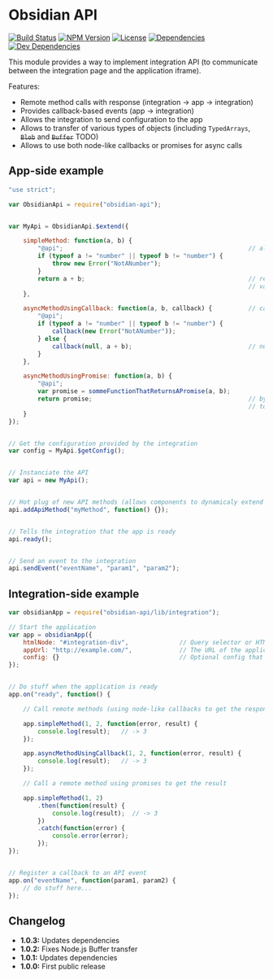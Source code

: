 # Obsidian API

[![Build Status](https://travis-ci.org/wanadev/obsidian-api.svg?branch=master)](https://travis-ci.org/wanadev/obsidian-api)
[![NPM Version](http://img.shields.io/npm/v/obsidian-api.svg?style=flat)](https://www.npmjs.com/package/obsidian-api)
[![License](http://img.shields.io/npm/l/obsidian-api.svg?style=flat)](https://github.com/wanadev/obsidian-api/blob/master/LICENSE)
[![Dependencies](https://img.shields.io/david/wanadev/obsidian-api.svg?maxAge=2592000)]()
[![Dev Dependencies](https://img.shields.io/david/dev/wanadev/obsidian-api.svg?maxAge=2592000)]()


This module provides a way to implement integration API (to communicate between the integration page and the application iframe).

Features:

* Remote method calls with response (integration -> app -> integration)
* Provides callback-based events (app -> integration)
* Allows the integration to send configuration to the app
* Allows to transfer of various types of objects (including `TypedArrays`, ~~`Blob`~~ and ~~`Buffer`~~ TODO)
* Allows to use both node-like callbacks or promises for async calls


## App-side example

```javascript
"use strict";

var ObsidianApi = require("obsidian-api");


var MyApi = ObsidianApi.$extend({

    simpleMethod: function(a, b) {
        "@api";                                                   // allows to call this method from the integration side
        if (typeof a != "number" || typeof b != "number") {
            throw new Error("NotANumber");
        }
        return a + b;                                             // return of a simple result (will be passed as return
                                                                  // value to the integration-side caller)
    },

    asyncMethodUsingCallback: function(a, b, callback) {          // callback = function(error, result) {}
        "@api";
        if (typeof a != "number" || typeof b != "number") {
            callback(new Error("NotANumber"));
        } else {
            callback(null, a + b);                                // null as first param means "no error"
        }
    },

    asyncMethodUsingPromise: function(a, b) {
        "@api";
        var promise = sommeFunctionThatReturnsAPromise(a, b);
        return promise;                                           // by returning a promise, the API will wait for the promise
                                                                  // to be resolved and then return the result to the integration
    }
});


// Get the configuration provided by the integration
var config = MyApi.$getConfig();


// Instanciate the API
var api = new MyApi();


// Hot plug of new API methods (allows components to dynamicaly extend the API)
api.addApiMethod("myMethod", function() {});


// Tells the integration that the app is ready
api.ready();


// Send an event to the integration
api.sendEvent("eventName", "param1", "param2");
```


## Integration-side example

```javascript
var obsidianApp = require("obsidian-api/lib/integration");

// Start the application
var app = obsidianApp({
    htmlNode: "#integration-div",              // Query selector or HTMLElement that will be the parent of the iframe
    appUrl: "http://example.com/",             // The URL of the application
    config: {}                                 // Optional config that will be passed to the application
});


// Do stuff when the application is ready
app.on("ready", function() {

    // Call remote methods (using node-like callbacks to get the response)

    app.simpleMethod(1, 2, function(error, result) {
        console.log(result);   // -> 3
    });

    app.asyncMethodUsingCallback(1, 2, function(error, result) {
        console.log(result);   // -> 3
    });

    // Call a remote method using promises to get the result

    app.simpleMethod(1, 2)
        .then(function(result) {
            console.log(result);  // -> 3
        })
        .catch(function(error) {
            console.error(error);
        });
});


// Register a callback to an API event
app.on("eventName", function(param1, param2) {
    // do stuff here...
});
```


## Changelog

* **1.0.3:** Updates dependencies
* **1.0.2:** Fixes Node.js Buffer transfer
* **1.0.1:** Updates dependencies
* **1.0.0:** First public release

